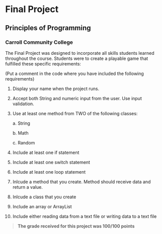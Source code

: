 # Final Project
## Principles of Programming
### Carroll Community College
The Final Project was designed to incorporate all skills students learned throughout the course. Students were to create a playable game that fulfilled these specific requirements:

(Put a comment in the code where you have included the following requirements)
1. Display your name when the project runs.
2. Accept both String and numeric input from the user. Use input validation.
3. Use at least one method from TWO of the following classes:

    a. String
    
    b. Math
    
    c. Random
4. Include at least one if statement
5. Include at least one switch statement
6. Include at least one loop statement
7. Inlcude a method that you create. Method should receive data and return a value.
8. Inlcude a class that you create
9. Include an array or ArrayList
10. Include either reading data from a text file or writing data to a text file


>**The grade received for this project was 100/100 points**
